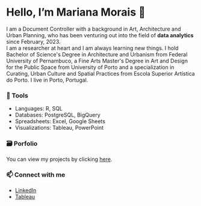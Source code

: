 # Hello, I’m Mariana Morais 👋
 
 I am a Document Controller with a background in Art, Architecture and Urban Planning, who has been venturing out into the field of **data analytics** since February, 2023.   
 I am a researcher at heart and I am always learning new things.
 I hold Bachelor of Science's Degree in Architecture and Urbanism from Federal University of Pernambuco, a Fine Arts Master's Degree in Art and Design for the Public Space from University of Porto and a specialization in Curating, Urban Culture and Spatial Practices from Escola Superior Artística do Porto. 
 I live in Porto, Portugal.
 
### 🧰 Tools
- Languages: R, SQL
- Databases: PostgreSQL, BigQuery
- Spreadsheets: Excel, Google Sheets
- Visualizations: Tableau, PowerPoint

### 🗃️ Porfolio
You can view my projects by clicking [here](https://github.com/marianaobmorais/portfolio).

### 📫 Connect with me
- [LinkedIn](www.linkedin.com/in/mariana-obmorais)
- [Tableau](https://public.tableau.com/app/profile/mariana.morais1044)

<!---
marianaobmorais/marianaobmorais is a ✨ special ✨ repository because its `README.md` (this file) appears on your GitHub profile.
You can click the Preview link to take a look at your changes.
--->
